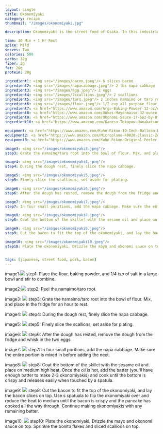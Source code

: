 ```yaml
---
layout: single
title: Okonomiyaki
category: recipe
thumbnail: "/images/okonomiyaki.jpg"

description: Okonomiyaki is the street food of Osaka. In this industrial city of Japan, you can see citizens and tourists devouring these "Japanese pancakes" filled with napa cabbage and topped with pork belly, squid, or octopus. While certainly a shock for most western palates, the combination of the savory batter with rich protein and sweet sauce satisfies the palate.

time: 30 Min + 1 Hr Rest
spice: Mild
serves: Two
calories: 500
carbs: 32g
fiber: 2g
fat: 26g
protein: 20g

ingredient1: <img src="/images/bacon.jpeg"/> 6 slices bacon
ingredient2: <img src="/images/napacabbage.jpeg"/> 2 lbs napa cabbage
ingredient3: <img src="/images/egg.jpeg"/> 2 eggs
ingredient4: <img src="/images/2scallions.jpeg"/> 2 scallions
ingredient5: <img src="/images/taro.jpeg"/> 2 inches namaimo or taro root
ingredient6: <img src="/images/flour.jpeg"/> 1/2 cup all purpose flour
ingredient7: <a href="https://www.amazon.com/Argo-Baking-Powder-12-oz/dp/B00N9TX628/ref=as_li_ss_tl?s=grocery&ie=UTF8&qid=1485401087&sr=1-3&keywords=baking+powder&th=1&linkCode=ll1&tag=cilalime09-20&linkId=34bbfadefcdccd9e979fdca3eed86b0a"><img src="/images/bakingpowder.jpeg"/> 1/4 tsp baking powder</a>
ingredient8: <a href="https://www.amazon.com/Dukes-Mayonnaise-32-ounce-Jar-Pack/dp/B009VMEP2M/ref=as_li_ss_tl?s=grocery&rps=1&ie=UTF8&qid=1485401034&sr=1-1&keywords=dukes+mayo&refinements=p_85:2470955011&linkCode=ll1&tag=cilalime09-20&linkId=1bd18af435517469cf87936d7efcd42f"><img src="/images/mayo.jpeg"/> mayo for serving</a>
ingredient9: <a href="https://www.amazon.com/Okonomi-Sauce-17-6oz-by-Otafuku/dp/B00886NJP6/ref=as_li_ss_tl?ie=UTF8&qid=1485398126&sr=8-1-spell&keywords=otinomiyaki+sauce&linkCode=ll1&tag=cilalime09-20&linkId=f92c2fc1624a8a9fe943b33c519d8eec"><img src="/images/okonomi.jpeg"/> okonomi sauce for serving</a>
ingredient10: <a href="https://www.amazon.com/Kaneso-Tokuyou-Hanakatsuo-Bonito-Flakes/dp/B0052BGLMS/ref=as_li_ss_tl?s=grocery&ie=UTF8&qid=1485400946&sr=1-1&keywords=bonito+flakes&linkCode=ll1&tag=cilalime09-20&linkId=741da6f8d114a08c425c75f0887e62aa"/> <img src="/images/bonito.jpeg"/> bonito flakes for serving

equipment: <a href="https://www.amazon.com/Kuhn-Rikon-10-Inch-Balloon-Whisk/dp/B0000CFIS9/ref=as_li_ss_tl?s=kitchen&ie=UTF8&qid=1485400868&sr=1-6&keywords=kuhn+rikon+whisk&linkCode=ll1&tag=cilalime09-20&linkId=30a4dbfaf58fd6a854c9b5cc6ab6fba6"><img src="/images/whisk.jpeg"/>whisk</a>
equipment2: <a href="https://www.amazon.com/Microplane-40020-Classic-Zester-Grater/dp/B00004S7V8/ref=as_li_ss_tl?s=kitchen&ie=UTF8&qid=1485400844&sr=1-3&keywords=microplane+grater&linkCode=ll1&tag=cilalime09-20&linkId=1452bb3cea23c505bd2dc5f23e35d38f"><img src="/images/finegrater.jpeg"/>fine grater</a>
equipment3: <a href="https://www.amazon.com/Kuhn-Rikon-Original-Peeler-Yellow/dp/B001BCFTWU/ref=as_li_ss_tl?s=kitchen&ie=UTF8&qid=1485660174&sr=1-1&keywords=kuhn+rikon+peeler&linkCode=ll1&tag=cilalime09-20&linkId=38e8bd44003527f1fd6e887524d0d18f"><img src="/images/vegetablepeeler.jpeg"/> vegetable peeler </a>

image3: <img src="/images/okonomiyaki3.jpeg"/>
step3: Grate the namaimo/taro root into the bowl of flour. Mix, and place in the fridge for an hour to rest.

image4: <img src="/images/okonomiyaki4.jpeg"/>
step4: During the dough rest, finely slice the napa cabbage.

image5: <img src="/images/okonomiyaki5.jpeg"/>
step5: Finely slice the scallions, set aside for plating.

image6: <img src="/images/okonomiyaki6.jpeg"/>
step6: After the dough has rested, remove the dough from the fridge and whisk in the two eggs.

image7: <img src="/images/okonomiyaki7.jpeg"/>
step7: In four small poritions, add the napa cabbage. Make sure the entire portion is mixed in before adding the next.

image8: <img src="/images/okonomiyaki8.jpeg"/>
step8: Coat the bottom of the skillet with the sesame oil and place on medium high heat. Once the oil is hot, add the batter (you'll have enough batter to make 2-3 okonomiyakis) and cook until the bottom is crispy and releases easily when touched by a spatula.

image9: <img src="/images/okonomiyaki9.jpeg"/>
step9: Cut the bacon to fit the top of the okonomiyaki, and lay the bacon slices on top. Use s spatuala to flip the okonomiyaki over and reduce the heat to medium until the bacon is crispy and the pancake has cooked all the way through. Continue making okonomiyakis with any remaining batter.

image10: <img src="/images/okonomiyaki10.jpeg"/>
step10: Plate the okonomiyaki. Drizzle the mayo and okonomi sauce on top. Sprinkle the bonito flakes and sliced scallions on top.


tags: [japanese, street food, pork, bacon]
---
```

image1:<img src="/images/okonomiyaki1.jpeg"/>
step1: Place the flour, baking powder, and 1/4 tsp of salt in a large bowl and stir to combine.

image2:<img src="/images/okonomiyaki2.jpeg"/>
step2: Peel the namaimo/taro root.

image3: <img src="/images/okonomiyaki3.jpeg"/>
step3: Grate the namaimo/taro root into the bowl of flour. Mix, and place in the fridge for an hour to rest.

image4: <img src="/images/okonomiyaki4.jpeg"/>
step4: During the dough rest, finely slice the napa cabbage.

image5: <img src="/images/okonomiyaki5.jpeg"/>
step5: Finely slice the scallions, set aside for plating.

image6: <img src="/images/okonomiyaki6.jpeg"/>
step6: After the dough has rested, remove the dough from the fridge and whisk in the two eggs.

image7: <img src="/images/okonomiyaki7.jpeg"/>
step7: In four small poritions, add the napa cabbage. Make sure the entire portion is mixed in before adding the next.

image8: <img src="/images/okonomiyaki8.jpeg"/>
step8: Coat the bottom of the skillet with the sesame oil and place on medium high heat. Once the oil is hot, add the batter (you'll have enough batter to make 2-3 okonomiyakis) and cook until the bottom is crispy and releases easily when touched by a spatula.

image9: <img src="/images/okonomiyaki9.jpeg"/>
step9: Cut the bacon to fit the top of the okonomiyaki, and lay the bacon slices on top. Use s spatuala to flip the okonomiyaki over and reduce the heat to medium until the bacon is crispy and the pancake has cooked all the way through. Continue making okonomiyakis with any remaining batter.

image10: <img src="/images/okonomiyaki10.jpeg"/>
step10: Plate the okonomiyaki. Drizzle the mayo and okonomi sauce on top. Sprinkle the bonito flakes and sliced scallions on top.

